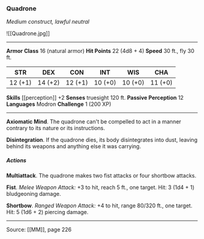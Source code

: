 ### Quadrone
_Medium construct, lawful neutral_

![[Quadrone.jpg]]




---

**Armor Class** 16 (natural armor)
**Hit Points** 22 (4d8 + 4)
**Speed** 30 ft., fly 30 ft.

| STR     | DEX     | CON     | INT     | WIS     | CHA     |
|---------|---------|---------|---------|---------|---------|
| 12 (+1) | 14 (+2) | 12 (+1) | 10 (+0) | 10 (+0) | 11 (+0) |

**Skills** [[perception]] +2
**Senses** truesight 120 ft.
**Passive Perception** 12
**Languages** Modron
**Challenge** 1 (200 XP)

---

**Axiomatic Mind**. The quadrone can't be compelled to act in a manner contrary to its nature or its instructions.

**Disintegration**. If the quadrone dies, its body disintegrates into dust, leaving behind its weapons and anything else it was carrying.

##### Actions
**Multiattack**. The quadrone makes two fist attacks or four shortbow attacks.

**Fist**. _Melee Weapon Attack:_ +3 to hit, reach 5 ft., one target. Hit: 3 (1d4 + 1) bludgeoning damage.

**Shortbow**. _Ranged Weapon Attack:_ +4 to hit, range 80/320 ft., one target. Hit: 5 (1d6 + 2) piercing damage.


---

Source: [[MM]], page 226
